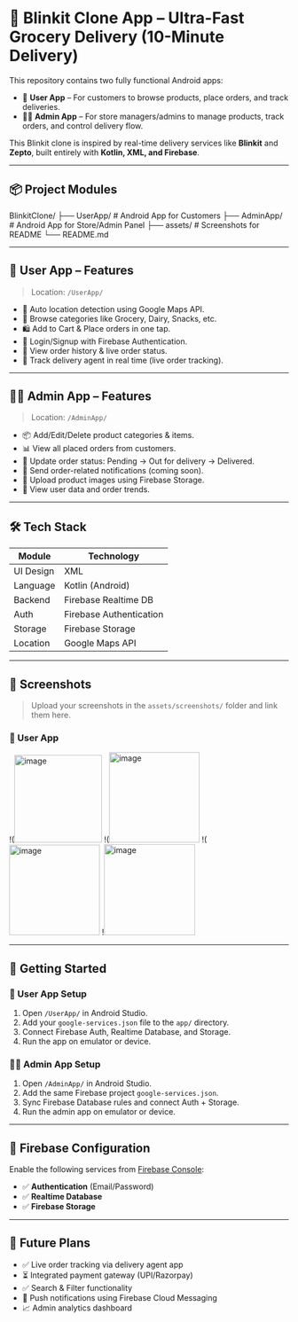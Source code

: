 # 🛒 Blinkit Clone App – Ultra-Fast Grocery Delivery (10-Minute Delivery)

This repository contains two fully functional Android apps:

- 📱 **User App** – For customers to browse products, place orders, and track deliveries.
- 🧑‍💼 **Admin App** – For store managers/admins to manage products, track orders, and control delivery flow.

This Blinkit clone is inspired by real-time delivery services like **Blinkit** and **Zepto**, built entirely with **Kotlin, XML, and Firebase**.

---

## 📦 Project Modules

BlinkitClone/
├── UserApp/ # Android App for Customers
├── AdminApp/ # Android App for Store/Admin Panel
├── assets/ # Screenshots for README
└── README.md


---

## 👤 User App – Features

> Location: `/UserApp/`

- 📍 Auto location detection using Google Maps API.
- 🛒 Browse categories like Grocery, Dairy, Snacks, etc.
- 🛍️ Add to Cart & Place orders in one tap.
- 🔐 Login/Signup with Firebase Authentication.
- 🧾 View order history & live order status.
- 🚚 Track delivery agent in real time (live order tracking).

---

## 🧑‍💼 Admin App – Features

> Location: `/AdminApp/`

- 📦 Add/Edit/Delete product categories & items.
- 📊 View all placed orders from customers.
- 🚚 Update order status: Pending → Out for delivery → Delivered.
- 🔔 Send order-related notifications (coming soon).
- 📁 Upload product images using Firebase Storage.
- 👥 View user data and order trends.

---

## 🛠 Tech Stack

| Module      | Technology             |
|-------------|------------------------|
| UI Design   | XML                    |
| Language    | Kotlin (Android)       |
| Backend     | Firebase Realtime DB   |
| Auth        | Firebase Authentication|
| Storage     | Firebase Storage       |
| Location    | Google Maps API        |

---

## 📸 Screenshots

> Upload your screenshots in the `assets/screenshots/` folder and link them here.

### 📱 User App

 !(<img width="158" alt="image" src="https://github.com/user-attachments/assets/78f279e0-ad2b-4e9d-81e0-98e191753e3b" />
 !(<img width="163" alt="image" src="https://github.com/user-attachments/assets/87eaeb18-0a9d-485b-9e3d-163b2c56bfdf" />
 !(<img width="163" alt="image" src="https://github.com/user-attachments/assets/e9933400-6a9c-4bff-9e5a-778733c35258" />
 !<img width="164" alt="image" src="https://github.com/user-attachments/assets/560378f0-96f9-4cd2-9c9d-ddff313c9ac2" />

---

## 🔧 Getting Started

### 📲 User App Setup

1. Open `/UserApp/` in Android Studio.
2. Add your `google-services.json` file to the `app/` directory.
3. Connect Firebase Auth, Realtime Database, and Storage.
4. Run the app on emulator or device.

### 🧑‍💼 Admin App Setup

1. Open `/AdminApp/` in Android Studio.
2. Add the same Firebase project `google-services.json`.
3. Sync Firebase Database rules and connect Auth + Storage.
4. Run the admin app on emulator or device.

---

## 🔐 Firebase Configuration

Enable the following services from [Firebase Console](https://console.firebase.google.com/):

- ✅ **Authentication** (Email/Password)
- ✅ **Realtime Database**
- ✅ **Firebase Storage**

---

## 🚀 Future Plans

- ✅ Live order tracking via delivery agent app
- ⏳ Integrated payment gateway (UPI/Razorpay)
- ✅ Search & Filter functionality
- 🔔 Push notifications using Firebase Cloud Messaging
- 📈 Admin analytics dashboard


